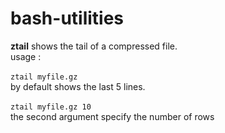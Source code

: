 # bash-utilities

**ztail** shows the tail of a compressed file.
 <br />
usage : 
 <br />
 <br />
`ztail myfile.gz`
 <br />
by default shows the last 5 lines.
 <br />
 <br />
`ztail myfile.gz 10`
 <br />
the second argument specify the number of rows 
